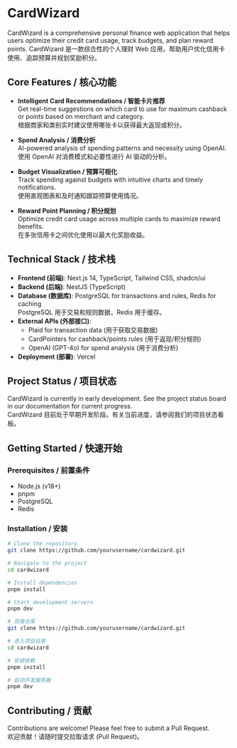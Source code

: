 # CardWizard

CardWizard is a comprehensive personal finance web application that helps users optimize their credit card usage, track budgets, and plan reward points.
CardWizard 是一款综合性的个人理财 Web 应用，帮助用户优化信用卡使用、追踪预算并规划奖励积分。

## Core Features / 核心功能

- **Intelligent Card Recommendations / 智能卡片推荐**  
  Get real-time suggestions on which card to use for maximum cashback or points based on merchant and category.  
  根据商家和类别实时建议使用哪张卡以获得最大返现或积分。

- **Spend Analysis / 消费分析**  
  AI-powered analysis of spending patterns and necessity using OpenAI.  
  使用 OpenAI 对消费模式和必要性进行 AI 驱动的分析。

- **Budget Visualization / 预算可视化**  
  Track spending against budgets with intuitive charts and timely notifications.  
  使用直观图表和及时通知跟踪预算使用情况。

- **Reward Point Planning / 积分规划**  
  Optimize credit card usage across multiple cards to maximize reward benefits.  
  在多张信用卡之间优化使用以最大化奖励收益。

## Technical Stack / 技术栈

- **Frontend (前端)**: Next.js 14, TypeScript, Tailwind CSS, shadcn/ui  
- **Backend (后端)**: NestJS (TypeScript)  
- **Database (数据库)**: PostgreSQL for transactions and rules, Redis for caching  
  PostgreSQL 用于交易和规则数据，Redis 用于缓存。  
- **External APIs (外部接口)**:  
  - Plaid for transaction data (用于获取交易数据)  
  - CardPointers for cashback/points rules (用于返现/积分规则)  
  - OpenAI (GPT-4o) for spend analysis (用于消费分析)  
- **Deployment (部署)**: Vercel  

## Project Status / 项目状态

CardWizard is currently in early development. See the project status board in our documentation for current progress.  
CardWizard 目前处于早期开发阶段。有关当前进度，请参阅我们的项目状态看板。

## Getting Started / 快速开始

### Prerequisites / 前置条件

- Node.js (v18+)  
- pnpm  
- PostgreSQL  
- Redis  

### Installation / 安装

```bash
# Clone the repository
git clone https://github.com/yourusername/cardwizard.git

# Navigate to the project
cd cardwizard

# Install dependencies
pnpm install

# Start development servers
pnpm dev
```

```bash
# 克隆仓库
git clone https://github.com/yourusername/cardwizard.git

# 进入项目目录
cd cardwizard

# 安装依赖
pnpm install

# 启动开发服务器
pnpm dev
```

## Contributing / 贡献

Contributions are welcome! Please feel free to submit a Pull Request.  
欢迎贡献！请随时提交拉取请求 (Pull Request)。 